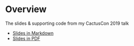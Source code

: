 # Overview

The slides & supporting code from my CactusCon 2019 talk

- [Slides in Markdown](presentation.md)
- [Slides in PDF](presentation.pdf)
